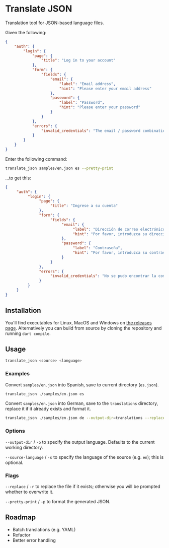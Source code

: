 # Translate JSON

Translation tool for JSON-based language files.

Given the following:

```json
{
    "auth": {
        "login": {
            "page": {
                "title": "Log in to your account"
            },
            "form": {
                "fields": {
                    "email": {
                        "label": "Email address",
                        "hint": "Please enter your email address"
                    },
                    "password": {
                        "label": "Password",
                        "hint": "Please enter your password"
                    }
                }
            },
            "errors": {
                "invalid_credentials": "The email / password combination could not be found."
            }
        }
    }    
}
```

Enter the following command:

```bash
translate_json samples/en.json es --pretty-print
```

...to get this:

```json
{
     "auth": {
          "login": {
               "page": {
                    "title": "Ingrese a su cuenta"
               },
               "form": {
                    "fields": {
                         "email": {
                              "label": "Dirección de correo electrónico",
                              "hint": "Por favor, introduzca su dirección de correo electrónico"
                         },
                         "password": {
                              "label": "Contraseña",
                              "hint": "Por favor, introduzca su contraseña"
                         }
                    }
               },
               "errors": {
                    "invalid_credentials": "No se pudo encontrar la combinación de correo electrónico / contraseña."
               }
          }
     }
}
```

## Installation

You'll find executables for Linux, MacOS and Windows on [the releases page](https://github.com/lukaswhite/translate_json/releases). Alternatively you can build from source by cloning the repository and running `dart compile`.

## Usage

```bash
translate_json <source> <language>
```

### Examples

Convert `samples/en.json` into Spanish, save to current directory (`es.json`).

```bash
translate_json ./samples/en.json es
```

Convert `samples/en.json` into German, save to the `translations` directory, replace it if it already exists and format it.

```bash
translate_json ./samples/en.json de --output-dir=translations --replace --pretty-print
```

### Options

`--output-dir` / `-o` to specify the output language. Defaults to the current working directory.

`--source-language` / `-s` to specify the language of the source (e.g. `en`); this is optional.

### Flags

`--replace` / `-r` to replace the file if it exists; otherwise you will be prompted whether to overwrite it.

`--pretty-print` / `-p` to format the generated JSON.

## Roadmap

* Batch translations (e.g. YAML)
* Refactor
* Better error handling